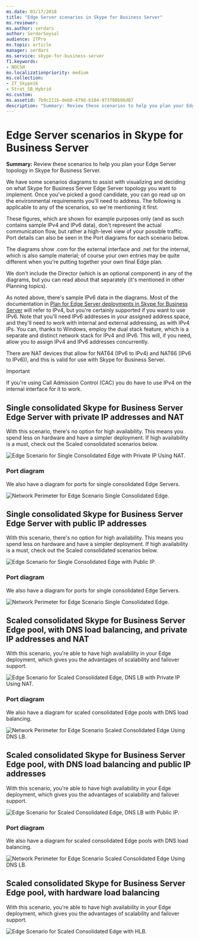 ```yaml
---
ms.date: 03/17/2018
title: "Edge Server scenarios in Skype for Business Server"
ms.reviewer: 
ms.author: serdars
author: SerdarSoysal
audience: ITPro
ms.topic: article
manager: serdars
ms.service: skype-for-business-server
f1.keywords:
- NOCSH
ms.localizationpriority: medium
ms.collection: 
- IT_Skype16
- Strat_SB_Hybrid
ms.custom:
ms.assetid: 7b9c211b-deb0-479d-b184-973f08b96d07
description: "Summary: Review these scenarios to help you plan your Edge Server topology in Skype for Business Server."
---
```


# Edge Server scenarios in Skype for Business Server
 
**Summary:** Review these scenarios to help you plan your Edge Server topology in Skype for Business Server.
  
We have some scenarios diagrams to assist with visualizing and deciding on what Skype for Business Server Edge Server topology you want to implement. Once you've picked a good candidate, you can go read up on the environmental requirements you'll need to address. The following is applicable to any of the scenarios, so we're mentioning it first.
  
These figures, which are shown for example purposes only (and as such contains sample IPv4 and IPv6 data), don't represent the actual communication flow, but rather a high-level view of your possible traffic. Port details can also be seen in the Port diagrams for each scenario below.
  
The diagrams show .com for the external interface and .net for the internal, which is also sample material; of course your own entries may be quite different when you're putting together your own final Edge plan.
  
We don't include the Director (which is an optional component) in any of the diagrams, but you can read about that separately (it's mentioned in other Planning topics).
  
As noted above, there's sample IPv6 data in the diagrams. Most of the documentation in [Plan for Edge Server deployments in Skype for Business Server](edge-server-deployments.md) will refer to IPv4, but you're certainly supported if you want to use IPv6. Note that you'll need IPv6 addresses in your assigned address space, and they'll need to work with internal and external addressing, as with IPv4 IPs. You can, thanks to Windows, employ the dual stack feature, which is a separate and distinct network stack for IPv4 and IPv6. This will, if you need, allow you to assign IPv4 and IPv6 addresses concurrently.
  
There are NAT devices that allow for NAT64 (IPv6 to IPv4) and NAT66 (IPv6 to IPv6)), and this is valid for use with Skype for Business Server.
  
> [!IMPORTANT]
> If you're using Call Admission Control (CAC) you do have to use IPv4 on the internal interface for it to work. 
  
## Single consolidated Skype for Business Server Edge Server with private IP addresses and NAT

With this scenario, there's no option for high availability. This means you spend less on hardware and have a simpler deployment. If high availability is a must, check out the Scaled consolidated scenarios below.
  
![Edge Scenario for Single Consolidated Edge with Private IP Using NAT.](../../media/Plan_LyncServer_Edge_Scenario_SingleConsolidatedEdgePrivateIP.jpg)
  
### Port diagram

We also have a diagram for ports for single consolidated Edge Servers.
  
![Network Perimeter for Edge Scenario Single Consolidated Edge.](../../media/Plan_LyncServer_Edge_NetPerimeter_SingleConsolidatedEdge.jpg)
  
## Single consolidated Skype for Business Server Edge Server with public IP addresses

With this scenario, there's no option for high availability. This means you spend less on hardware and have a simpler deployment. If high availability is a must, check out the Scaled consolidated scenarios below.
  
![Edge Scenario for Single Consolidated Edge with Public IP.](../../media/Plan_LyncServer_Edge_Scenario_SingleConsolidatedEdgePublicIP.jpg)
  
### Port diagram

We also have a diagram for ports for single consolidated Edge Servers.
  
![Network Perimeter for Edge Scenario Single Consolidated Edge.](../../media/Plan_LyncServer_Edge_NetPerimeter_SingleConsolidatedEdge.jpg)
  
## Scaled consolidated Skype for Business Server Edge pool, with DNS load balancing, and private IP addresses and NAT

With this scenario, you're able to have high availability in your Edge deployment, which gives you the advantages of scalability and failover support.
  
![Edge Scenario for Scaled Consolidated Edge, DNS LB with Private IP Using NAT.](../../media/Plan_LyncServer_Edge_Scenario_ScaledConsolidatedEdgeDNSLBPrivateIP.jpg)
  
### Port diagram

We also have a diagram for scaled consolidated Edge pools with DNS load balancing.
  
![Network Perimeter for Edge Scenario Scaled Consolidated Edge Using DNS LB.](../../media/Plan_LyncServer_Edge_NetPerimeter_ScaledConsolidatedEdgeDNSLB.jpg)
  
## Scaled consolidated Skype for Business Server Edge pool, with DNS load balancing and public IP addresses

With this scenario, you're able to have high availability in your Edge deployment, which gives you the advantages of scalability and failover support.
  
![Edge Scenario for Scaled Consolidated Edge, DNS LB with Public IP.](../../media/Plan_LyncServer_Edge_Scenario_ScaledConsolidatedEdgeDNSLBPublicIP.jpg)
  
### Port diagram

We also have a diagram for scaled consolidated Edge pools with DNS load balancing.
  
![Network Perimeter for Edge Scenario Scaled Consolidated Edge Using DNS LB.](../../media/Plan_LyncServer_Edge_NetPerimeter_ScaledConsolidatedEdgeDNSLB.jpg)
  
## Scaled consolidated Skype for Business Server Edge pool, with hardware load balancing

With this scenario, you're able to have high availability in your Edge deployment, which gives you the advantages of scalability and failover support.
  
![Edge Scenario for Scaled Consolidated Edge with HLB.](../../media/Plan_LyncServer_Edge_Scenario_ScaledConsolidatedEdgeHLB.jpg)
 

